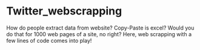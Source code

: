 # Twitter_webscrapping
How do people extract data from website? Copy-Paste is excel? Would you do that for 1000 web pages of a site, no right? Here, web scrapping with a few lines of code comes into play!
